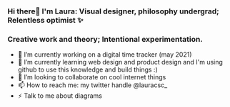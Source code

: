 ### Hi there👋 I'm Laura: Visual designer, philosophy undergrad; Relentless optimist ✨ 
### Creative work and theory; Intentional experimentation.

<!--
**LauraSinisterra/LauraSinisterra** is a ✨ _special_ ✨ repository because its `README.md` (this file) appears on your GitHub profile.
-->


- 🔭 I’m currently working on a digital time tracker (may 2021)
- 🌱 I’m currently learning web design and product design and I'm using github to use this knowledge and build things :)
- 👯 I’m looking to collaborate on cool internet things 
- 📫 How to reach me: my twitter handle @lauracsc_
- ⚡ Talk to me about diagrams

